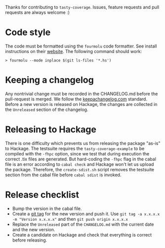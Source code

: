 Thanks for contributing to `tasty-coverage`. Issues, feature requests and pull requests are always welcome :)

# Code style

The code must be formatted using the `fourmolu` code formatter. See install instructions on their [website](https://github.com/fourmolu/fourmolu).
The following command should work:

```console
> fourmolu --mode inplace $(git ls-files '*.hs')
```

# Keeping a changelog

Any nontrivial change must be recorded in the CHANGELOG.md before the pull-request is merged.
We follow the [keepachangelog.com](https://keepachangelog.com/en/1.1.0/) standard.
Before a new version is released on Hackage, the changes are collected in the `Unreleased` section of the changelog.

# Releasing to Hackage

There is one difficulty which prevents us from releasing the package "as-is" to Hackage.
The testsuite requires the `tasty-coverage-example` to be compiled with the `-fhpc` option, since we test that during execution
the correct .tix files are generated. But hard-coding the `-fhpc` flag in the cabal file is an error according to `cabal check`
and Hackage won't let us upload the package. Therefore, the `create-sdist.sh` script removes the testsuite section from the cabal
file before `cabal sdist` is invoked.

# Release checklist

- Bump the version in the cabal file.
- Create a [git tag](https://git-scm.com/book/en/v2/Git-Basics-Tagging) for the new version and push it.
  Use `git tag -a x.x.x.x -m "Version x.x.x.x"` and then `git push origin x.x.x.x`
- Replace the `Unreleased` part of the `CHANGELOG.md` with the current date and the new version.
- Create a candidate on Hackage and check that everything is correct before releasing.


